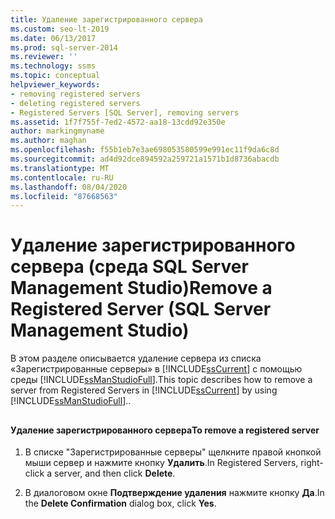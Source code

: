 ```yaml
---
title: Удаление зарегистрированного сервера
ms.custom: seo-lt-2019
ms.date: 06/13/2017
ms.prod: sql-server-2014
ms.reviewer: ''
ms.technology: ssms
ms.topic: conceptual
helpviewer_keywords:
- removing registered servers
- deleting registered servers
- Registered Servers [SQL Server], removing servers
ms.assetid: 1f7f755f-7ed2-4572-aa18-13cdd92e350e
author: markingmyname
ms.author: maghan
ms.openlocfilehash: f55b1eb7e3ae698053580599e991ec11f9da6c8d
ms.sourcegitcommit: ad4d92dce894592a259721a1571b1d8736abacdb
ms.translationtype: MT
ms.contentlocale: ru-RU
ms.lasthandoff: 08/04/2020
ms.locfileid: "87668563"
---
```

# <a name="remove-a-registered-server-sql-server-management-studio"></a><span data-ttu-id="c2e63-102">Удаление зарегистрированного сервера (среда SQL Server Management Studio)</span><span class="sxs-lookup"><span data-stu-id="c2e63-102">Remove a Registered Server (SQL Server Management Studio)</span></span>
  <span data-ttu-id="c2e63-103">В этом разделе описывается удаление сервера из списка «Зарегистрированные серверы» в [!INCLUDE[ssCurrent](../../includes/sscurrent-md.md)] с помощью среды [!INCLUDE[ssManStudioFull](../../includes/ssmanstudiofull-md.md)].</span><span class="sxs-lookup"><span data-stu-id="c2e63-103">This topic describes how to remove a server from Registered Servers in [!INCLUDE[ssCurrent](../../includes/sscurrent-md.md)] by using [!INCLUDE[ssManStudioFull](../../includes/ssmanstudiofull-md.md)]..</span></span>  
  
##  <a name="SSMSProcedure"></a>  
  
#### <a name="to-remove-a-registered-server"></a><span data-ttu-id="c2e63-104">Удаление зарегистрированного сервера</span><span class="sxs-lookup"><span data-stu-id="c2e63-104">To remove a registered server</span></span>  
  
1.  <span data-ttu-id="c2e63-105">В списке "Зарегистрированные серверы" щелкните правой кнопкой мыши сервер и нажмите кнопку **Удалить**.</span><span class="sxs-lookup"><span data-stu-id="c2e63-105">In Registered Servers, right-click a server, and then click **Delete**.</span></span>  
  
2.  <span data-ttu-id="c2e63-106">В диалоговом окне **Подтверждение удаления** нажмите кнопку **Да**.</span><span class="sxs-lookup"><span data-stu-id="c2e63-106">In the **Delete Confirmation** dialog box, click **Yes**.</span></span>  
  
  
